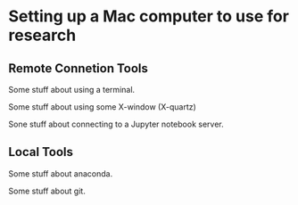 # Setting up a Mac computer to use for research

## Remote Connetion Tools

Some stuff about using a terminal.

Some stuff about using some X-window (X-quartz)

Sone stuff about connecting to a Jupyter notebook server.


## Local Tools

Some stuff about anaconda.

Some stuff about git.


